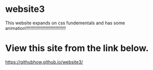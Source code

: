 # website3
This website expands on css fundementals and has some animation!!!!!!!!!!!!!!!!!!!!!!!!!!!!!!!!
# View this site from the link below.
https://githubhow.github.io/website3/